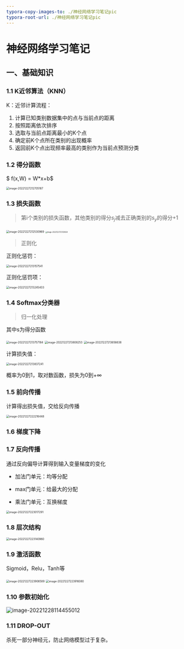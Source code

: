 ```yaml
---
typora-copy-images-to: ./神经网络学习笔记pic
typora-root-url: ./神经网络学习笔记pic
---
```


# 神经网络学习笔记

## 一、基础知识

### 1.1 K近邻算法（KNN）

K：近邻计算流程：

1. 计算已知类别数据集中的点与当前点的距离
2. 按照距离依次排序
3. 选取与当前点距离最小的K个点
4. 确定前K个点所在类别的出现概率
5. 返回前K个点出现频率最高的类别作为当前点预测分类

### 1.2 得分函数

$ f(x,W) = W*x+b$

<img src="image-20221227212705187.png" alt="image-20221227212705187" style="zoom:50%;" />

### 1.3 损失函数

> 第i个类别的损失函数，其他类别的得分$s_j$减去正确类别的$s_y$的得分+1

<img src="image-20221227212530969.png" alt="image-20221227212530969" style="zoom:50%;" />

<img src="image-20221227213129024.png" alt="image-20221227213129024" style="zoom:30%;" />

> 正则化

正则化惩罚：

<img src="image-20221227213157541.png" alt="image-20221227213157541" style="zoom:50%;" />

正则化惩罚项：

<img src="image-20221227213245403.png" alt="image-20221227213245403" style="zoom:50%;" />

### 1.4 Softmax分类器

> 归一化处理

其中s为得分函数

<img src="image-20221227213757184.png" alt="image-20221227213757184" style="zoom:50%;" />

<img src="image-20221227213808253.png" alt="image-20221227213808253" style="zoom:50%;" />

<img src="/Users/fancy/Library/Application Support/typora-user-images/image-20221227213656638.png" alt="image-20221227213656638" style="zoom:50%;" />

计算损失值：

<img src="image-20221227213837241.png" alt="image-20221227213837241" style="zoom:50%;" />

概率为0到1，取对数函数，损失为0到+∞

### 1.5 前向传播

计算得出损失值，交给反向传播

<img src="image-20221227222216448.png" alt="image-20221227222216448" style="zoom:50%;" />

### 1.6 梯度下降

### 1.7 反向传播

通过反向偏导计算得到输入变量梯度的变化

- 加法门单元：均等分配

- max门单元：给最大的分配

- 乘法门单元：互换梯度

<img src="image-20221227223017291.png" alt="image-20221227223017291" style="zoom:50%;" />

### 1.8 层次结构

<img src="image-20221227223140960.png" alt="image-20221227223140960" style="zoom:50%;" />

### 1.9 激活函数

Sigmoid，Relu，Tanh等

<img src="image-20221227223906589.png" alt="image-20221227223906589" style="zoom:50%;" />

<img src="image-20221227223916080.png" alt="image-20221227223916080" style="zoom:50%;" />

### 1.10 参数初始化

![image-20221228114455012](/image-20221228114455012-2199100-2199103.png)

### 1.11 DROP-OUT

杀死一部分神经元，防止网络模型过于复杂。